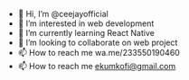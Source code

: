 - 👋 Hi, I’m @ceejayofficial
- 👀 I’m interested in web development
- 🌱 I’m currently learning React Native
- 💞️ I’m looking to collaborate on web project
- 📫 How to reach me wa.me/233550190460 
- 📫 How to reach me  ekumkofi@gmail.com


<!---
ceejayofficial/ceejayofficial is a ✨ special ✨ repository because its `README.md` (this file) appears on your GitHub profile.
You can click the Preview link to take a look at your changes.
--->
